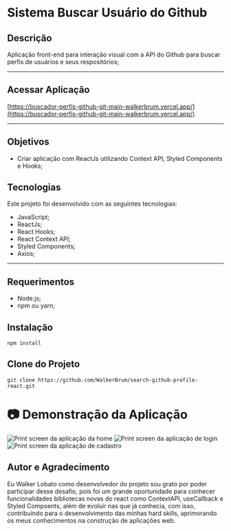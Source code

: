 # **Sistema Buscar Usuário do Github** 

## **Descrição**
Aplicação front-end para interação visual com a API do Github para buscar perfis de usuários e seus respositórios;

<hr>

## **Acessar Aplicação**
[https://buscador-perfis-github-git-main-walkerbrum.vercel.app/](https://buscador-perfis-github-git-main-walkerbrum.vercel.app/)

<hr>

## **Objetivos**
- Criar aplicação com ReactJs utilizando Context API, Styled Components e Hooks;

## **Tecnologias**
Este projeto foi desenvolvido com as seguintes tecnologias: 
- JavaScript;
- ReactJs;
- React Hooks;
- React Context API;
- Styled Components;
- Axios;

<hr>

## **Requerimentos**
- Node.js;
- npm ou yarn;

## **Instalação**
`npm install`

## **Clone do Projeto**
`git clone https://github.com/WalkerBrum/search-github-profile-react.git`

# 📷 Demonstração da Aplicação

<img src="src/Images/page-home.png" title="Print screen da aplicação da home"/>
<img src="src/Images/page-login.png" title="Print screen da aplicação de login"/>
<img src="src/Images/page-cadaster.png" title="Print screen da aplicação de cadastro"/>


## **Autor e Agradecimento**
Eu Walker Lobato como desenvolvedor do projeto sou grato por poder participar desse desafio, pois foi um grande oportunidade para conhecer funcionalidades bibliotecas novas do react como ContextAPI, useCallback e Styled Compoents, além de evoluir nas que já conhecia, com isso, contribuindo para o desenvolvimento das minhas hard skills, aprimorando os meus conhecimentos na construção de aplicações web.
